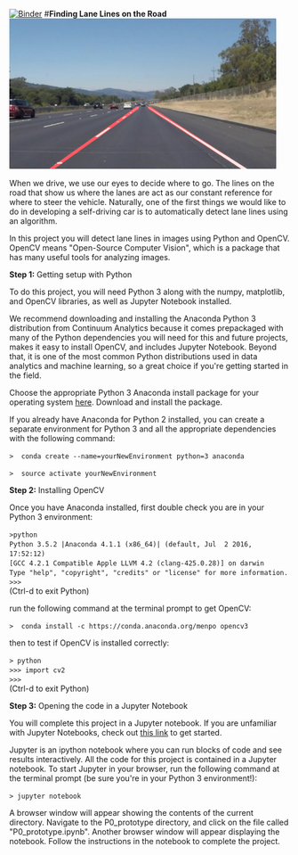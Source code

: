 [![Binder](http://mybinder.org/badge.svg)](http://mybinder.org:/repo/ryan-keenan/p0_prototype)
#**Finding Lane Lines on the Road** 
<img src="laneLines_thirdPass.jpg" width="480" alt="Combined Image" />

When we drive, we use our eyes to decide where to go.  The lines on the road that show us where the lanes are act as our constant reference for where to steer the vehicle.  Naturally, one of the first things we would like to do in developing a self-driving car is to automatically detect lane lines using an algorithm.

In this project you will detect lane lines in images using Python and OpenCV.  OpenCV means "Open-Source Computer Vision", which is a package that has many useful tools for analyzing images.  

**Step 1:** Getting setup with Python

To do this project, you will need Python 3 along with the numpy, matplotlib, and OpenCV libraries, as well as Jupyter Notebook installed. 

We recommend downloading and installing the Anaconda Python 3 distribution from Continuum Analytics because it comes prepackaged with many of the Python dependencies you will need for this and future projects, makes it easy to install OpenCV, and includes Jupyter Notebook.  Beyond that, it is one of the most common Python distributions used in data analytics and machine learning, so a great choice if you're getting started in the field.

Choose the appropriate Python 3 Anaconda install package for your operating system <A HREF="https://www.continuum.io/downloads" target="_blank">here</A>.   Download and install the package.

If you already have Anaconda for Python 2 installed, you can create a separate environment for Python 3 and all the appropriate dependencies with the following command:

`>  conda create --name=yourNewEnvironment python=3 anaconda`

`>  source activate yourNewEnvironment`

**Step 2:** Installing OpenCV

Once you have Anaconda installed, first double check you are in your Python 3 environment:

`>python`    
`Python 3.5.2 |Anaconda 4.1.1 (x86_64)| (default, Jul  2 2016, 17:52:12)`  
`[GCC 4.2.1 Compatible Apple LLVM 4.2 (clang-425.0.28)] on darwin`  
`Type "help", "copyright", "credits" or "license" for more information.`  
`>>>`   
(Ctrl-d to exit Python)

run the following command at the terminal prompt to get OpenCV:

`>  conda install -c https://conda.anaconda.org/menpo opencv3`

then to test if OpenCV is installed correctly:

`> python`  
`>>> import cv2`  
`>>>`  
(Ctrl-d to exit Python)

**Step 3:** Opening the code in a Jupyter Notebook

You will complete this project in a Jupyter notebook.  If you are unfamiliar with Jupyter Notebooks, check out <A HREF="https://jupyter-notebook-beginner-guide.readthedocs.io/en/latest/" target="_blank">this link</A> to get started.

Jupyter is an ipython notebook where you can run blocks of code and see results interactively.  All the code for this project is contained in a Jupyter notebook. To start Jupyter in your browser, run the following command at the terminal prompt (be sure you're in your Python 3 environment!):

`> jupyter notebook`

A browser window will appear showing the contents of the current directory.  Navigate to the P0\_prototype directory, and click on the file called "P0\_prototype.ipynb".  Another browser window will appear displaying the notebook.  Follow the instructions in the notebook to complete the project.  
